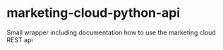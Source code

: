 # marketing-cloud-python-api
Small wrapper including documentation how to use the marketing cloud REST api
